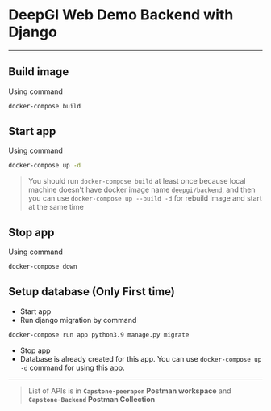 # **DeepGI Web Demo Backend with Django**

---

## **Build image**

Using command

```sh
docker-compose build
```

## **Start app**

Using command

```sh
docker-compose up -d
```

> You should run `docker-compose build` at least once because local machine doesn't have docker image name `deepgi/backend`, and then you can use `docker-compose up --build -d` for rebuild image and start at the same time

## **Stop app**

Using command

```sh
docker-compose down
```

## **Setup database (Only First time)**

-   Start app
-   Run django migration by command

```sh
docker-compose run app python3.9 manage.py migrate
```

-   Stop app
-   Database is already created for this app. You can use `docker-compose up -d` command for using this app.

---

> List of APIs is in **`Capstone-peerapon` Postman workspace** and **`Capstone-Backend` Postman Collection**
